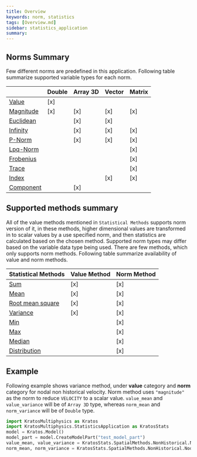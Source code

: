 ```yaml
---
title: Overview
keywords: norm, statistics
tags: [Overview.md]
sidebar: statistics_application
summary: 
---
```


## Norms Summary

Few different norms are predefined in this application. Following table summarize supported variable types for each norm.

|                                   | Double | Array 3D | Vector | Matrix |
|-----------------------------------|--------|----------|--------|--------|
| [Value](value.html)               | [x]    |          |        |        |
| [Magnitude](magnitude.html)       | [x]    | [x]      | [x]    | [x]    |
| [Euclidean](euclidean.html)       |        | [x]      | [x]    |        |
| [Infinity](infinity.html)         |        | [x]      | [x]    | [x]    |
| [P-Norm](p_norm.html)             |        | [x]      | [x]    | [x]    |
| [Lpq-Norm](lpq_norm.html)         |        |          |        | [x]    |
| [Frobenius](frobenius.html)       |        |          |        | [x]    |
| [Trace](trace.html)               |        |          |        | [x]    |
| [Index](index_based.html)         |        |          | [x]    | [x]    |
| [Component](component_based.html) |        | [x]      |        |        |

## Supported methods summary

All of the value methods mentioned in ```Statistical Methods``` supports norm version of it, in these methods, higher dimensional values are transformed in to scalar values by a use specified norm, and then statistics are calculated based on the chosen method. Supported norm types may differ based on the variable data type being used. There are few methods, which only supports norm methods. Following table summarize availability of value and norm methods.

| Statistical Methods                   | Value Method | Norm Method |
|---------------------------------------|--------------|-------------|
| [Sum](../Statistical_Methods/Sum.html)                           | [x]          | [x]         |
| [Mean](../Statistical_Methods/Mean.html)                         | [x]          | [x]         |
| [Root mean square](../Statistical_Methods/Root_Mean_Square.html) | [x]          | [x]         |
| [Variance](../Statistical_Methods/Variance.html)                 | [x]          | [x]         |
| [Min](../Statistical_Methods/Min.html)                           |              | [x]         |
| [Max](../Statistical_Methods/Max.html)                           |              | [x]         |
| [Median](../Statistical_Methods/Median.html)                     |              | [x]         |
| [Distribution](../Statistical_Methods/Distribution.html)         |              | [x]         |

## Example

Following example shows variance method, under **value** category and **norm** category for nodal non historical velocity. Norm method uses `"magnitude"` as the norm to reduce `VELOCITY` to a scalar value. `value_mean` and `value_variance` will be of `Array 3D` type, whereas `norm_mean` and `norm_variance` will be of `Double` type.

```python
import KratosMultiphysics as Kratos
import KratosMultiphysics.StatisticsApplication as KratosStats
model = Kratos.Model()
model_part = model.CreateModelPart("test_model_part")
value_mean, value_variance = KratosStats.SpatialMethods.NonHistorical.Nodes.ValueMethods.Variance(model_part, Kratos.VELOCITY)
norm_mean, norm_variance = KratosStats.SpatialMethods.NonHistorical.Nodes.NormMethods.Variance(model_part, Kratos.VELOCITY, "magnitude")
```